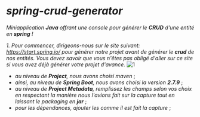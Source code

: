 # *spring-crud-generator*
*Miniapplication **Java** offrant une console pour générer le **CRUD** d'une entité en **spring** !*

*1. Pour commencer, dirigeons-nous sur le site suivant: https://start.spring.io/ pour générer notre projet avant de générer le **crud** de nos entités.*
    *Vous devez savoir que vous n'êtes pas obligé d'aller sur ce site si vous avez déjà générer votre projet d'avance.*
    ![1](https://github.com/MaFlore/spring-crud-generator/blob/main/images_docs/start.spring.io.png)
    
   - *au niveau de **Project**, nous avons choisi maven* ;
   - *ainsi, au niveau de **Spring Boot**, nous avons choisi la version **2.7.9*** ;
   - *au niveau de **Project Metadata**, remplissez les champs selon vos choix en respectant la manière nous l'avions fait sur la capture tout en laissant le packaging en **jar*** ;
   - *pour les dépendances, ajouter les comme il est fait la capture* ;